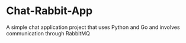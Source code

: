 # Chat-Rabbit-App
A simple chat application project that uses Python and Go and involves communication through RabbitMQ
